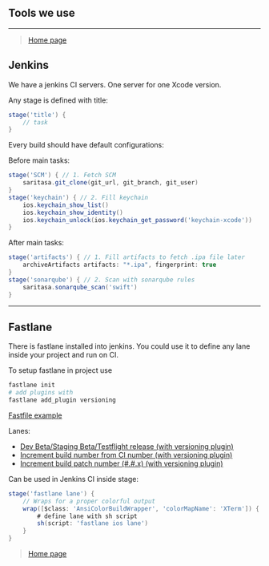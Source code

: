 ## Tools we use
---

> [Home page](/README.md)

## Jenkins

We have a jenkins CI servers. One server for one Xcode version.

Any stage is defined with title:

```groovy
stage('title') {
    // task
}
```

Every build should have default configurations:

Before main tasks:

```groovy
stage('SCM') { // 1. Fetch SCM
    saritasa.git_clone(git_url, git_branch, git_user)
}
stage('keychain') { // 2. Fill keychain
    ios.keychain_show_list()
    ios.keychain_show_identity()
    ios.keychain_unlock(ios.keychain_get_password('keychain-xcode'))
}
```

After main tasks:

```groovy
stage('artifacts') { // 1. Fill artifacts to fetch .ipa file later
    archiveArtifacts artifacts: "*.ipa", fingerprint: true
}
stage('sonarqube') { // 2. Scan with sonarqube rules
    saritasa.sonarqube_scan('swift')
}
```

---

## Fastlane

There is fastlane installed into jenkins. You could use it to define any lane inside your project and run on CI.

To setup fastlane in project use

```bash
fastlane init
# add plugins with
fastlane add_plugin versioning
```

[Fastfile example]((/Development/Fastfile))

Lanes:

- [Dev Beta/Staging Beta/Testflight release (with versioning plugin)](/Development/Fastfile)
- [Increment build number from CI number (with versioning plugin)](/Development/Fastfile)
- [Increment build patch number (#.#.x) (with versioning plugin)](/Development/Fastfile)

Can be used in Jenkins CI inside stage:

```groovy
stage('fastlane lane') {
    // Wraps for a proper colorful output
    wrap([$class: 'AnsiColorBuildWrapper', 'colorMapName': 'XTerm']) {
        # define lane with sh script
        sh(script: 'fastlane ios lane')
    }
}
```

> [Home page](/README.md)
